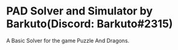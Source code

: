 # PAD Solver and Simulator by Barkuto(Discord: Barkuto#2315)
A Basic Solver for the game Puzzle And Dragons.
